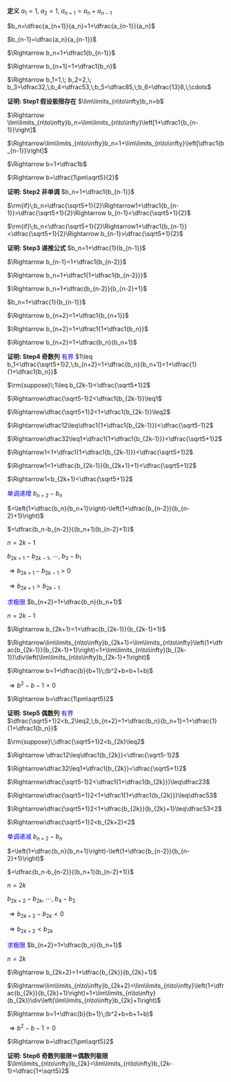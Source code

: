 **定义**
$a_1=1,\; a_2=1,\; a_{n+1}=a_{n}+a_{n-1}$

$b_n=\dfrac{a_{n+1}}{a_n}=1+\dfrac{a_{n-1}}{a_n}$

$b_{n-1}=\dfrac{a_n}{a_{n-1}}$

$\Rightarrow b_n=1+\dfrac1{b_{n-1}}$

$\Rightarrow b_{n+1}=1+\dfrac1{b_n}$

$\Rightarrow b_1=1,\; b_2=2,\; b_3=\dfrac32,\;b_4=\dfrac53,\;b_5=\dfrac85,\;b_6=\dfrac{13}8,\;\cdots$

**证明: Step1 假设极限存在**
$\lim\limits_{n\to\infty}b_n=b$

$\Rightarrow \lim\limits_{n\to\infty}b_n=\lim\limits_{n\to\infty}\left[1+\dfrac1{b_{n-1}}\right]$

$\Rightarrow\lim\limits_{n\to\infty}b_n=1+\lim\limits_{n\to\infty}\left[\dfrac1{b_{n-1}}\right]$

$\Rightarrow b=1+\dfrac1b$

$\Rightarrow b=\dfrac{1\pm\sqrt5}{2}$

**证明: Step2 非单调**
$b_n=1+\dfrac1{b_{n-1}}$

$\rm{if}\;b_n>\dfrac{\sqrt5+1}{2}\Rightarrow1+\dfrac1{b_{n-1}}>\dfrac{\sqrt5+1}{2}\Rightarrow b_{n-1}<\dfrac{\sqrt5+1}{2}$

$\rm{if}\;b_n<\dfrac{\sqrt5+1}{2}\Rightarrow1+\dfrac1{b_{n-1}}<\dfrac{\sqrt5+1}{2}\Rightarrow b_{n-1}>\dfrac{\sqrt5+1}{2}$

**证明: Step3 递推公式**
$b_n=1+\dfrac{1}{b_{n-1}}$

$\Rightarrow b_{n-1}=1+\dfrac1{b_{n-2}}$

$\Rightarrow b_n=1+\dfrac1{1+\dfrac1{b_{n-2}}}$

$\Rightarrow b_n=1+\dfrac{b_{n-2}}{b_{n-2}+1}$

$b_n=1+\dfrac{1}{b_{n-1}}$

$\Rightarrow b_{n+2}=1+\dfrac1{b_{n+1}}$

$\Rightarrow b_{n+2}=1+\dfrac1{1+\dfrac1{b_n}}$

$\Rightarrow b_{n+2}=1+\dfrac{b_n}{b_n+1}$

**证明: Step4 奇数列**
<font color=blue>有界</font>
$1\leq b_1<\dfrac{\sqrt5+1}2,\;b_{n+2}=1+\dfrac{b_n}{b_n+1}=1+\dfrac{1}{1+\dfrac1{b_n}}$

$\rm{suppose}\;1\leq b_{2k-1}<\dfrac{\sqrt5+1}2$

$\Rightarrow\dfrac{\sqrt5-1}2<\dfrac1{b_{2k-1}}\leq1$

$\Rightarrow\dfrac{\sqrt5+1}2<1+\dfrac1{b_{2k-1}}\leq2$

$\Rightarrow\dfrac12\leq\dfrac1{1+\dfrac1{b_{2k-1}}}<\dfrac{\sqrt5-1}2$

$\Rightarrow\dfrac32\leq1+\dfrac1{1+\dfrac1{b_{2k-1}}}<\dfrac{\sqrt5+1}2$

$\Rightarrow1<1+\dfrac1{1+\dfrac1{b_{2k-1}}}<\dfrac{\sqrt5+1}2$

$\Rightarrow1<1+\dfrac{b_{2k-1}}{b_{2k+1}+1}<\dfrac{\sqrt5+1}2$

$\Rightarrow1<b_{2k+1}<\dfrac{\sqrt5+1}2$

<font color=blue>单调递增</font>
$b_{n+2}-b_n$

$=\left(1+\dfrac{b_n}{b_n+1}\right)-\left(1+\dfrac{b_{n-2}}{b_{n-2}+1}\right)$

$=\dfrac{b_n-b_{n-2}}{(b_n+1)(b_{n-2}+1)}$

$n=2k-1$

$b_{2k+1}-b_{2k-1},\;\cdots,\;b_3-b_1$

$\Rightarrow b_{2k+1}-b_{2k-1}>0$

$\Rightarrow b_{2k+1}>b_{2k-1}$

<font color=blue>求极限</font>
$b_{n+2}=1+\dfrac{b_n}{b_n+1}$

$n=2k-1$

$\Rightarrow b_{2k+1}=1+\dfrac{b_{2k-1}}{b_{2k-1}+1}$

$\Rightarrow\lim\limits_{n\to\infty}b_{2k+1}=\lim\limits_{n\to\infty}\left(1+\dfrac{b_{2k-1}}{b_{2k-1}+1}\right)=1+\lim\limits_{n\to\infty}(b_{2k-1})\div\left(\lim\limits_{n\to\infty}b_{2k-1}+1\right)$

$\Rightarrow b=1+\dfrac{b}{b+1}\;(b^2+b=b+1+b)$

$\Rightarrow b^2-b-1=0$

$\Rightarrow b=\dfrac{1\pm\sqrt5}2$

**证明: Step5 偶数列**
<font color=blue>有界</font>
$\dfrac{\sqrt5+1}2<b_2\leq2,\;b_{n+2}=1+\dfrac{b_n}{b_n+1}=1+\dfrac{1}{1+\dfrac1{b_n}}$

$\rm{suppose}\;\dfrac{\sqrt5+1}2<b_{2k}\leq2$

$\Rightarrow \dfrac12\leq\dfrac1{b_{2k}}<\dfrac{\sqrt5-1}2$

$\Rightarrow\dfrac32\leq1+\dfrac1{b_{2k}}<\dfrac{\sqrt5+1}2$

$\Rightarrow\dfrac{\sqrt5-1}2<\dfrac1{1+\dfrac1{b_{2k}}}\leq\dfrac23$

$\Rightarrow\dfrac{\sqrt5+1}2<1+\dfrac1{1+\dfrac1{b_{2k}}}\leq\dfrac53$

$\Rightarrow\dfrac{\sqrt5+1}2<1+\dfrac{b_{2k}}{b_{2k}+1}\leq\dfrac53<2$

$\Rightarrow\dfrac{\sqrt5+1}2<b_{2k+2}<2$

<font color=blue>单调递减</font>
$b_{n+2}-b_n$

$=\left(1+\dfrac{b_n}{b_n+1}\right)-\left(1+\dfrac{b_{n-2}}{b_{n-2}+1}\right)$

$=\dfrac{b_n-b_{n-2}}{(b_n+1)(b_{n-2}+1)}$

$n=2k$

$b_{2k+2}-b_{2k},\;\cdots,\;b_4-b_2$

$\Rightarrow b_{2k+2}-b_{2k}<0$

$\Rightarrow b_{2k+2}<b_{2k}$

<font color=blue>求极限</font>
$b_{n+2}=1+\dfrac{b_n}{b_n+1}$

$n=2k$

$\Rightarrow b_{2k+2}=1+\dfrac{b_{2k}}{b_{2k}+1}$

$\Rightarrow\lim\limits_{n\to\infty}b_{2k+2}=\lim\limits_{n\to\infty}\left(1+\dfrac{b_{2k}}{b_{2k}+1}\right)=1+\lim\limits_{n\to\infty}(b_{2k})\div\left(\lim\limits_{n\to\infty}b_{2k}+1\right)$

$\Rightarrow b=1+\dfrac{b}{b+1}\;(b^2+b=b+1+b)$

$\Rightarrow b^2-b-1=0$

$\Rightarrow b=\dfrac{1\pm\sqrt5}2$

**证明: Step6 奇数列极限＝偶数列极限**
$\lim\limits_{n\to\infty}b_{2k}=\lim\limits_{n\to\infty}b_{2k-1}=\dfrac{1+\sqrt5}2$
